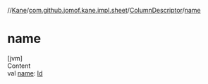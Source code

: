 //[Kane](../../index.md)/[com.github.jomof.kane.impl.sheet](../index.md)/[ColumnDescriptor](index.md)/[name](name.md)



# name  
[jvm]  
Content  
val [name](name.md): [Id](../../com.github.jomof.kane.impl/index.md#%5Bcom.github.jomof.kane.impl%2FId%2F%2F%2FPointingToDeclaration%2F%5D%2FClasslikes%2F-1533330156)  



